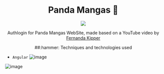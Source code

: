 <h1 align="center"> Panda Mangas 🐼 </h1>
<p align="center">
<img loading="lazy" src="http://img.shields.io/static/v1?label=STATUS&message=FINALIZADO&color=GREEN&style=for-the-badge"/>
</p>
<p align="center">
Authlogin for Panda Mangas WebSite, made based on a YouTube video by <a href="https://youtu.be/tJCyNV1G0P4?si=vfjCH4h-Gkr_Hrxf">Fernanda Kipper</a>
<p align="center">
  ##:hammer: Techniques and technologies used
  
  - `Angular`
![image](https://github.com/user-attachments/assets/746c8f28-a748-4a6b-bfbf-8775366bd4b4)

![image](https://github.com/user-attachments/assets/e51ed124-fabd-4cf8-b5d3-918bfd41a090)

